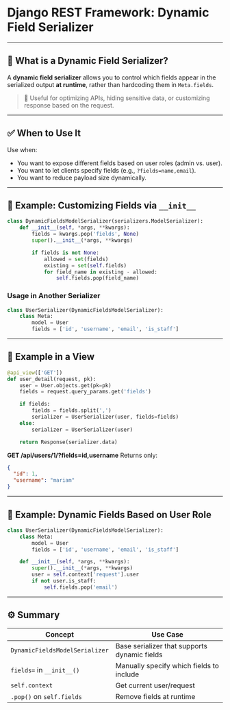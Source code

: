 # Django REST Framework: Dynamic Field Serializer

---

## 🔹 What is a Dynamic Field Serializer?

A **dynamic field serializer** allows you to control which fields appear in the serialized output **at runtime**, rather than hardcoding them in `Meta.fields`.

> 🎯 Useful for optimizing APIs, hiding sensitive data, or customizing response based on the request.

---

## ✅ When to Use It

Use when:

* You want to expose different fields based on user roles (admin vs. user).
* You want to let clients specify fields (e.g., `?fields=name,email`).
* You want to reduce payload size dynamically.

---

## 🧱 Example: Customizing Fields via `__init__`

```python
class DynamicFieldsModelSerializer(serializers.ModelSerializer):
    def __init__(self, *args, **kwargs):
        fields = kwargs.pop('fields', None)
        super().__init__(*args, **kwargs)

        if fields is not None:
            allowed = set(fields)
            existing = set(self.fields)
            for field_name in existing - allowed:
                self.fields.pop(field_name)
```

### Usage in Another Serializer

```python
class UserSerializer(DynamicFieldsModelSerializer):
    class Meta:
        model = User
        fields = ['id', 'username', 'email', 'is_staff']
```

---

## 🧪 Example in a View

```python
@api_view(['GET'])
def user_detail(request, pk):
    user = User.objects.get(pk=pk)
    fields = request.query_params.get('fields')

    if fields:
        fields = fields.split(',')
        serializer = UserSerializer(user, fields=fields)
    else:
        serializer = UserSerializer(user)

    return Response(serializer.data)
```

**GET /api/users/1/?fields=id,username**
Returns only:

```json
{
  "id": 1,
  "username": "mariam"
}
```

---

## 🔐 Example: Dynamic Fields Based on User Role

```python
class UserSerializer(DynamicFieldsModelSerializer):
    class Meta:
        model = User
        fields = ['id', 'username', 'email', 'is_staff']

    def __init__(self, *args, **kwargs):
        super().__init__(*args, **kwargs)
        user = self.context['request'].user
        if not user.is_staff:
            self.fields.pop('email')
```

---

## ⚙️ Summary

| Concept                        | Use Case                                     |
| ------------------------------ | -------------------------------------------- |
| `DynamicFieldsModelSerializer` | Base serializer that supports dynamic fields |
| `fields=` in `__init__()`      | Manually specify which fields to include     |
| `self.context`                 | Get current user/request                     |
| `.pop()` on `self.fields`      | Remove fields at runtime                     |
